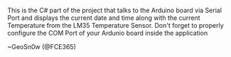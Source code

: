 This is the C# part of the project that talks to the Arduino board via Serial Port and displays the current date and time along with the current Temperature from the LM35 Temperature Sensor.
Don't forget to properly configure the COM Port of your Ardunio board inside the application

~GeoSn0w (@FCE365)

